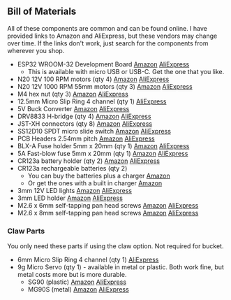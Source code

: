<h2>Bill of Materials</h2>

All of these components are common and can be found online. I have provided links to Amazon and AliExpress, but these vendors may change over time. If the links don't work, just search for the components from wherever you shop.

* ESP32 WROOM-32 Development Board [Amazon](https://www.amazon.com/dp/B08D5ZD528) [AliExpress](https://www.aliexpress.us/item/3256805767190776.html)
    * This is available with micro USB or USB-C.  Get the one that you like.
* N20 12V 100 RPM motors (qty 4) [Amazon](https://www.amazon.com/gp/product/B0B8DB6NC8) [AliExpress](https://www.aliexpress.us/item/3256806632632389.html)
* N20 12V 1000 RPM 55mm motors (qty 3) [Amazon](https://www.amazon.com/dp/B0DGSZRN4X) [AliExpress](https://www.aliexpress.us/item/3256808399549453.html)
* M4 hex nut (qty 3) [Amazon](https://www.amazon.com/Toms-world-100Pcs-Stainless-Hexagon/dp/B0CMC61C9D) [AliExpress](https://www.aliexpress.us/item/3256807407546447.html)
* 12.5mm Micro Slip Ring 4 channel (qty 1) [AliExpress](https://www.aliexpress.us/item/3256805848469478.html)
* 5V Buck Converter [Amazon](https://www.amazon.com/dp/B0DGPZ91BD) [AliExpress](https://www.aliexpress.us/item/3256807692095306.html)
* DRV8833 H-bridge (qty 4) [Amazon](https://www.amazon.com/dp/B0DB8CX8LK) [AliExpress](https://www.aliexpress.us/item/3256806096142480.html)
* JST-XH connectors (qty 8) [Amazon](https://www.amazon.com/dp/B0D6KSMK1Q) [AliExpress](https://www.aliexpress.us/item/2251832479273592.html)
* SS12D10 SPDT micro slide switch [Amazon](https://www.amazon.com/gp/product/B09R41P1JF) [AliExpress](https://www.aliexpress.us/item/2255800493933955.html)
* PCB Headers 2.54mm pitch [Amazon](https://www.amazon.com/2-54MM-Breakaway-Connector-Arduino-Prototype/dp/B08DVGCTKT) [AliExpress](https://www.aliexpress.us/item/2255800687544049.html)
* BLX-A Fuse holder 5mm x 20mm  (qty 1) [Amazon](https://www.amazon.com/dp/B093FK3GB1) [AliExpress](https://www.aliexpress.us/item/3256808172588255.html)
* 5A Fast-blow fuse 5mm x 20mm  (qty 1) [Amazon](https://www.amazon.com/dp/B07V5MYBL1) [AliExpress](https://www.aliexpress.us/item/3256803802728124.html)
* CR123a battery holder (qty 2) [Amazon](https://www.amazon.com/gp/product/B08RD1KQN3) [AliExpress](https://www.aliexpress.us/item/3256806203437629.html)
* CR123a rechargeable batteries (qty 2)
    * You can buy the batteries plus a charger [Amazon](https://www.amazon.com/dp/B0CF1SXDZ1)
    * Or get the ones with a built in charger [Amazon](https://www.amazon.com/dp/B0D3H7PBK8)
* 3mm 12V LED lights [Amazon](https://www.amazon.com/dp/B07T9KX9BP) [AliExpress](https://www.aliexpress.us/item/3256803264288460.html)
* 3mm LED holder [Amazon](https://www.amazon.com/dp/B07NRWLWCP) [AliExpress](https://www.aliexpress.us/item/3256803821521152.html)
* M2.6 x 6mm self-tapping pan head screws [Amazon](https://www.amazon.com/dp/B08QF455PJ) [AliExpress](https://www.aliexpress.us/item/3256806345826640.html)
* M2.6 x 8mm self-tapping pan head screws [Amazon](https://www.amazon.com/dp/B08QF455PJ) [AliExpress](https://www.aliexpress.us/item/3256806345826640.html)

<h3>Claw Parts</h3>
You only need these parts if using the claw option.  Not required for bucket.

* 6mm Micro Slip Ring 4 channel (qty 1) [AliExpress](https://www.aliexpress.us/item/3256807273542039.html)
* 9g Micro Servo (qty 1) - available in metal or plastic.  Both work fine, but metal costs more but is more durable.
    *  SG90 (plastic) [Amazon](https://www.amazon.com/dp/B07Q6JGWNV) [AliExpress](https://www.aliexpress.us/item/3256806097043668.html)
    *  MG90S (metal) [Amazon](https://www.amazon.com/dp/B09BV5D7MD) [AliExpress](https://www.aliexpress.us/item/3256807333354770.html)